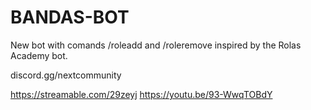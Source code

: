 # BANDAS-BOT
New bot with comands /roleadd and /roleremove inspired by the Rolas Academy bot.

discord.gg/nextcommunity

https://streamable.com/29zeyj
https://youtu.be/93-WwqTOBdY
